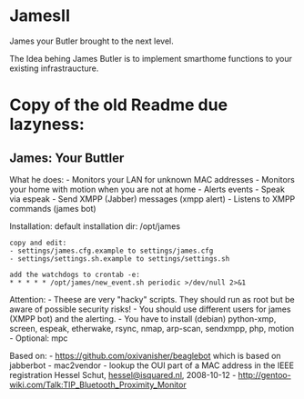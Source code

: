 JamesII
=======

James your Butler brought to the next level.

The Idea behing James Butler is to implement smarthome functions to your existing infrastraucture.


Copy of the old Readme due lazyness:
====================================

James: Your Buttler
-------------------

What he does:
    - Monitors your LAN for unknown MAC addresses
    - Monitors your home with motion when you are not at home
    - Alerts events
    - Speak via espeak
    - Send XMPP (Jabber) messages (xmpp alert)
    - Listens to XMPP commands (james bot)

Installation:
    default installation dir: /opt/james

    copy and edit:
    - settings/james.cfg.example to settings/james.cfg
    - settings/settings.sh.example to settings/settings.sh

    add the watchdogs to crontab -e:
    * * * * * /opt/james/new_event.sh periodic >/dev/null 2>&1


Attention:
    - Theese are very "hacky" scripts. They should run as root but be aware of
      possible security risks!
    - You should use different users for james (XMPP bot) and the alerting.
    - You have to install (debian) python-xmp, screen, espeak, etherwake, rsync,
      nmap, arp-scan, sendxmpp, php, motion
    - Optional: mpc

Based on:
    - https://github.com/oxivanisher/beaglebot which is based on jabberbot
    - mac2vendor - lookup the OUI part of a MAC address in the IEEE registration
      Hessel Schut, hessel@isquared.nl, 2008-10-12
    - http://gentoo-wiki.com/Talk:TIP_Bluetooth_Proximity_Monitor


